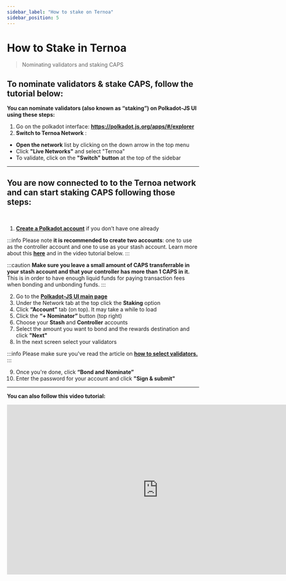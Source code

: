 ```yaml
---
sidebar_label: "How to stake on Ternoa"
sidebar_position: 5
---
```


# How to Stake in Ternoa

> Nominating validators and staking CAPS

## To nominate validators & stake CAPS, follow the tutorial below:

**You can nominate validators (also known as “staking”) on Polkadot-JS UI using these steps:**

1. Go on the polkadot interface: **https://polkadot.js.org/apps/#/explorer**
2. **Switch to Ternoa Network** : 
  + **Open the network** list by clicking on the down arrow in the top menu
  + Click **"Live Networks"** and select "Ternoa"
  + To validate, click on the **"Switch" button** at the top of the sidebar

___

## You are now connected to to the Ternoa network and can start staking CAPS following those steps:

<br/>

1. **[ Create a Polkadot account](https://wiki.polkadot.network/docs/learn-account-generation)** if you don’t have one already

:::info
Please note **it is recommended to create two accounts**: one to use as the controller account and one to use as your stash account. Learn more about this **[here](https://wiki.polkadot.network/docs/learn-staking)** and in the video tutorial below. 
:::

:::caution
**Make sure you leave a small amount of CAPS transferrable in your stash account and that your controller has more than 1 CAPS in it.** This is in order to have enough liquid funds for paying transaction fees when bonding and unbonding funds.
:::

2. Go to the **[Polkadot-JS UI main page](https://polkadot.js.org/apps/#/explorer)**
3. Under the Network tab at the top click the **Staking** option
4. Click **“Account”** tab (on top). It may take a while to load
5. Click the **“+ Nominator”** button (top right)
6. Choose your **Stash** and **Controller** accounts
7. Select the amount you want to bond and the rewards destination and click **"Next"**
8. In the next screen select your validators

:::info
Please make sure you've read the article on **[how to select validators.](https://support.polkadot.network/support/solutions/articles/65000150130)**
:::

9. Once you're done, click **“Bond and Nominate”**
10. Enter the password for your account and click **"Sign & submit"**

___

**You can also follow this video tutorial:**

<iframe class="responsive-iframe" width="791" height="445" src="https://www.youtube.com/embed/7g4RaUyeTBQ" title="How to Nominate Validator and Stake CAPS" frameborder="0" allow="accelerometer; autoplay; clipboard-write; encrypted-media; gyroscope; picture-in-picture" allowfullscreen></iframe>
